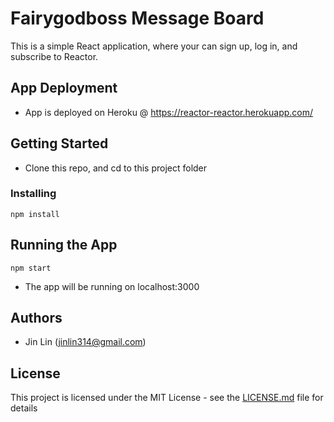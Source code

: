 # Fairygodboss Message Board

This is a simple React application, where your can sign up, log in, and subscribe to Reactor.

## App Deployment

* App is deployed on Heroku @ https://reactor-reactor.herokuapp.com/

## Getting Started

* Clone this repo, and cd to this project folder

### Installing

```
npm install
```

## Running the App

```
npm start
```
* The app will be running on localhost:3000

## Authors

* Jin Lin (jinlin314@gmail.com)

## License

This project is licensed under the MIT License - see the [LICENSE.md](LICENSE.md) file for details
